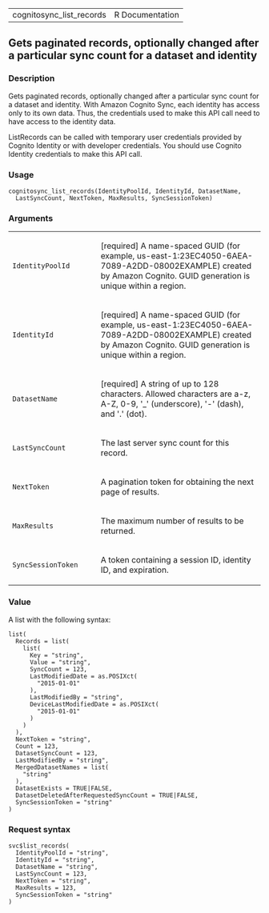 <table style="width: 100%;">
<tbody>
<tr class="odd">
<td>cognitosync_list_records</td>
<td style="text-align: right;">R Documentation</td>
</tr>
</tbody>
</table>

## Gets paginated records, optionally changed after a particular sync count for a dataset and identity

### Description

Gets paginated records, optionally changed after a particular sync count
for a dataset and identity. With Amazon Cognito Sync, each identity has
access only to its own data. Thus, the credentials used to make this API
call need to have access to the identity data.

ListRecords can be called with temporary user credentials provided by
Cognito Identity or with developer credentials. You should use Cognito
Identity credentials to make this API call.

### Usage

    cognitosync_list_records(IdentityPoolId, IdentityId, DatasetName,
      LastSyncCount, NextToken, MaxResults, SyncSessionToken)

### Arguments

<table>
<colgroup>
<col style="width: 35%" />
<col style="width: 65%" />
</colgroup>
<tbody>
<tr class="odd">
<td><code
id="cognitosync_list_records_:_IdentityPoolId">IdentityPoolId</code></td>
<td><p>[required] A name-spaced GUID (for example,
us-east-1:23EC4050-6AEA-7089-A2DD-08002EXAMPLE) created by Amazon
Cognito. GUID generation is unique within a region.</p></td>
</tr>
<tr class="even">
<td><code
id="cognitosync_list_records_:_IdentityId">IdentityId</code></td>
<td><p>[required] A name-spaced GUID (for example,
us-east-1:23EC4050-6AEA-7089-A2DD-08002EXAMPLE) created by Amazon
Cognito. GUID generation is unique within a region.</p></td>
</tr>
<tr class="odd">
<td><code
id="cognitosync_list_records_:_DatasetName">DatasetName</code></td>
<td><p>[required] A string of up to 128 characters. Allowed characters
are a-z, A-Z, 0-9, '_' (underscore), '-' (dash), and '.' (dot).</p></td>
</tr>
<tr class="even">
<td><code
id="cognitosync_list_records_:_LastSyncCount">LastSyncCount</code></td>
<td><p>The last server sync count for this record.</p></td>
</tr>
<tr class="odd">
<td><code
id="cognitosync_list_records_:_NextToken">NextToken</code></td>
<td><p>A pagination token for obtaining the next page of
results.</p></td>
</tr>
<tr class="even">
<td><code
id="cognitosync_list_records_:_MaxResults">MaxResults</code></td>
<td><p>The maximum number of results to be returned.</p></td>
</tr>
<tr class="odd">
<td><code
id="cognitosync_list_records_:_SyncSessionToken">SyncSessionToken</code></td>
<td><p>A token containing a session ID, identity ID, and
expiration.</p></td>
</tr>
</tbody>
</table>

### Value

A list with the following syntax:

    list(
      Records = list(
        list(
          Key = "string",
          Value = "string",
          SyncCount = 123,
          LastModifiedDate = as.POSIXct(
            "2015-01-01"
          ),
          LastModifiedBy = "string",
          DeviceLastModifiedDate = as.POSIXct(
            "2015-01-01"
          )
        )
      ),
      NextToken = "string",
      Count = 123,
      DatasetSyncCount = 123,
      LastModifiedBy = "string",
      MergedDatasetNames = list(
        "string"
      ),
      DatasetExists = TRUE|FALSE,
      DatasetDeletedAfterRequestedSyncCount = TRUE|FALSE,
      SyncSessionToken = "string"
    )

### Request syntax

    svc$list_records(
      IdentityPoolId = "string",
      IdentityId = "string",
      DatasetName = "string",
      LastSyncCount = 123,
      NextToken = "string",
      MaxResults = 123,
      SyncSessionToken = "string"
    )

